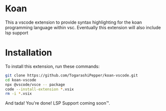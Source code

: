 # Koan
This a vscode extension to provide syntax highlighting for the koan programming language within vsc. Eventually this extension will also include lsp support

# Installation
To install this extension, run these commands:


```bash
git clone https://github.com/TogarashiPepper/koan-vscode.git
cd koan-vscode
npx @vscode/vsce -- package
code --install-extension *.vsix
rm -i *.vsix
```

And tada! You're done! LSP Support coming soon™.
